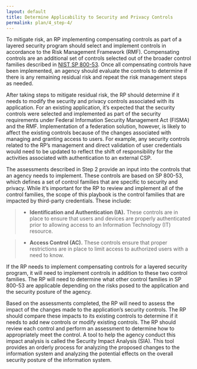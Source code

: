 ```yaml
---
layout: default
title: Determine Applicability to Security and Privacy Controls
permalink: plan/4_step-4/
---
```



To mitigate risk, an RP implementing compensating controls as part of a layered security program should select and implement controls in accordance to the Risk Management Framework (RMF). Compensating controls are an additional set of controls selected out of the broader control families described in <a href="http://nvlpubs.nist.gov/nistpubs/SpecialPublications/NIST.SP.800-53r4.pdf" target="_blank">  NIST SP 800-53</a>. Once all compensating controls have been implemented, an agency should evaluate the controls to determine if there is any remaining residual risk and repeat the risk management steps as needed. 

After taking steps to mitigate residual risk, the RP should determine if it needs to modify the security and privacy controls associated with its application. For an existing application, it’s expected that the security controls were selected and implemented as part of the security requirements under Federal Information Security Management Act (FISMA) and the RMF. Implementation of a federation solution, however, is likely to affect the existing controls because of the changes associated with managing and granting access to users. For example, any security controls related to the RP’s management and direct validation of user credentials would need to be updated to reflect the shift of responsibility for the activities associated with authentication to an external CSP.

The assessments described in Step 2 provide an input into the controls that an agency needs to implement. These controls are based on SP 800-53, which defines a set of control families that are specific to security and privacy. While it’s important for the RP to review and implement all of the control families, the scope of this playbook is the control families that are impacted by third-party credentials. These include:

> * **Identification and Authentication (IA).** These controls are in place to ensure that users and devices are properly authenticated prior to allowing access to an Information Technology (IT) resource. 

> * **Access Control (AC).** These controls ensure that proper restrictions are in place to limit access to authorized users with a need to know. 

If the RP needs to implement compensating controls for a layered security program, it will need to implement controls in addition to these two control families. The RP will need to determine what other control families in SP 800-53 are applicable depending on the risks posed to the application and the security posture of the agency.

Based on the assessments completed, the RP will need to assess the impact of the changes made to the application’s security controls. The RP should compare these impacts to its existing controls to determine if it needs to add new controls or modify existing controls. The RP should review each control and perform an assessment to determine how to appropriately meet the control. A tool to help the agency conduct this impact analysis is called the Security Impact Analysis (SIA). This tool provides an orderly process for analyzing the proposed changes to the information system and analyzing the potential effects on the overall security posture of the information system.





































